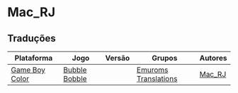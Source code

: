 # Mac_RJ

## Traduções

| Plataforma | Jogo | Versão | Grupos | Autores |
| ----------- | ----------- | ----------- | ----------- | ----------- |
| [Game Boy Color](../../traducoes/game-boy-color/) | [Bubble Bobble](../../traducoes/game-boy-color/bubble-bobble_mac_rj/) |  | [Emuroms Translations](../../grupos/emuroms-translations/) | [Mac\_RJ](../../autores/mac_rj/) |